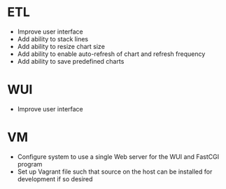 # ETL

* Improve user interface
* Add ability to stack lines
* Add ability to resize chart size
* Add ability to enable auto-refresh of chart and refresh frequency
* Add ability to save predefined charts

# WUI

* Improve user interface

# VM

* Configure system to use a single Web server for the WUI and FastCGI program
* Set up Vagrant file such that source on the host can be installed for
  development if so desired
